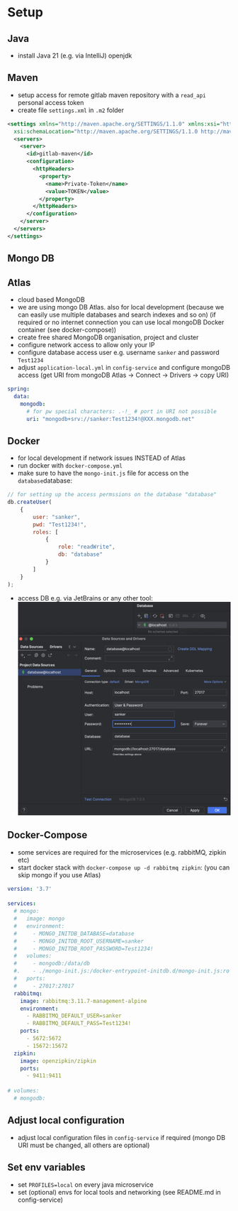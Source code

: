 
# Setup

## Java
- install Java 21 (e.g. via IntelliJ) openjdk
## Maven
- setup access for remote gitlab maven repository with a `read_api` personal access token
- create file `settings.xml` in `.m2` folder

```xml
<settings xmlns="http://maven.apache.org/SETTINGS/1.1.0" xmlns:xsi="http://www.w3.org/2001/XMLSchema-instance"
  xsi:schemaLocation="http://maven.apache.org/SETTINGS/1.1.0 http://maven.apache.org/xsd/settings-1.1.0.xsd">
  <servers>
    <server>
      <id>gitlab-maven</id>
      <configuration>
        <httpHeaders>
          <property>
            <name>Private-Token</name>
            <value>TOKEN</value>
          </property>
        </httpHeaders>
      </configuration>
    </server>
  </servers>
</settings>
```

## Mongo DB 

## Atlas
- cloud based MongoDB
- we are using mongo DB Atlas. also for local development (because we can easily use multiple databases and search indexes and so on) (if required or no internet connection you can use local mongoDB Docker container (see docker-compose))
- create free shared MongoDB organisation, project and cluster
- configure network access to allow only your IP
- configure database access user e.g. username `sanker` and password `Test1234`
- adjust `application-local.yml` in `config-service` and configure mongoDB access (get URI from mongoDB Atlas -> Connect -> Drivers -> copy URI)
```yml
spring:  
  data:  
    mongodb:  
      # for pw special characters: .-!_ # port in URI not possible  
      uri: "mongodb+srv://sanker:Test1234!@XXX.mongodb.net"
```

## Docker
- for local development if network issues INSTEAD of Atlas
- run docker with `docker-compose.yml`
- make sure to have the `mongo-init.js` file for access on the `database`database:
```js
// for setting up the access permssions on the database "database"
db.createUser(
	{
		user: "sanker",
		pwd: "Test1234!",
		roles: [
			{
				role: "readWrite",
				db: "database"
			}
		]
	}
);
```
- access DB e.g. via JetBrains or any other tool:
![](attachments/Pasted%20image%2020240717205219.png)

## Docker-Compose
- some services are required for the microservices (e.g. rabbitMQ, zipkin etc)
- start docker stack with `docker-compose up -d rabbitmq zipkin`: (you can skip mongo if you use Atlas)
```yml
version: '3.7'
  
services:
  # mongo:
  #   image: mongo
  #   environment:
  #     - MONGO_INITDB_DATABASE=database
  #     - MONGO_INITDB_ROOT_USERNAME=sanker
  #     - MONGO_INITDB_ROOT_PASSWORD=Test1234!
  #   volumes:
  #     - mongodb:/data/db
  #.    - ./mongo-init.js:/docker-entrypoint-initdb.d/mongo-init.js:ro
  #   ports:
  #     - 27017:27017
  rabbitmq:
    image: rabbitmq:3.11.7-management-alpine
    environment:
      - RABBITMQ_DEFAULT_USER=sanker
      - RABBITMQ_DEFAULT_PASS=Test1234!
    ports:
      - 5672:5672
      - 15672:15672
  zipkin:
    image: openzipkin/zipkin
    ports:
      - 9411:9411

# volumes:
  # mongodb:
```

## Adjust local configuration
- adjust local configuration files in `config-service` if required (mongo DB URI must be changed, all others are optional)

## Set env variables
- set `PROFILES=local` on every java microservice
- set (optional) envs for local tools and networking (see README.md in config-service)
